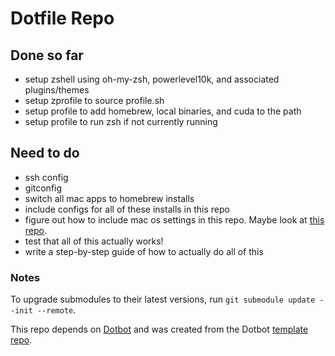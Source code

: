 # Dotfile Repo

## Done so far

- setup zshell using oh-my-zsh, powerlevel10k, and associated plugins/themes
- setup zprofile to source profile.sh
- setup profile to add homebrew, local binaries, and cuda to the path
- setup profile to run zsh if not currently running

## Need to do

- ssh config
- gitconfig
- switch all mac apps to homebrew installs
- include configs for all of these installs in this repo
- figure out how to include mac os settings in this repo. Maybe look at [this repo](https://github.com/denolfe/dotfiles/tree/master/macos).
- test that all of this actually works!
- write a step-by-step guide of how to actually do all of this

### Notes

To upgrade submodules to their latest versions, run
`git submodule update --init --remote`.

This repo depends on [Dotbot][dotbot] and was created from the Dotbot [template repo][template].

[dotbot]: https://github.com/anishathalye/dotbot
[template]: https://github.com/anishathalye/dotfiles_template/